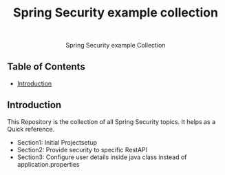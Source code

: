 <h1 align="center"> Spring Security example collection </h1> <br>

<p align="center">
  Spring Security example Collection
</p>


## Table of Contents

- [Introduction](#introduction)



## Introduction
This Repository is the collection of all Spring Security topics. It helps as a Quick reference.

- Section1: Initial Projectsetup
- Section2: Provide security to specific RestAPI  
- Section3: Configure user details inside java class instead of application.properties